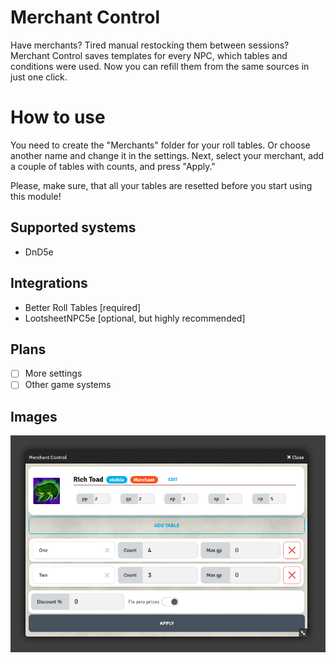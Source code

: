 # Merchant Control
Have merchants? Tired manual restocking them between sessions?
Merchant Control saves templates for every NPC, which tables and conditions were used.
Now you can refill them from the same sources in just one click.

# How to use
You need to create the "Merchants" folder for your roll tables.
Or choose another name and change it in the settings.
Next, select your merchant, add a couple of tables with counts, and press "Apply."

Please, make sure, that all your tables are resetted before you start using this module!

## Supported systems
- DnD5e

## Integrations
* Better Roll Tables [required]
* LootsheetNPC5e [optional, but highly recommended]

## Plans
- [ ] More settings
- [ ] Other game systems

## Images
![window](/assets/window.png)
